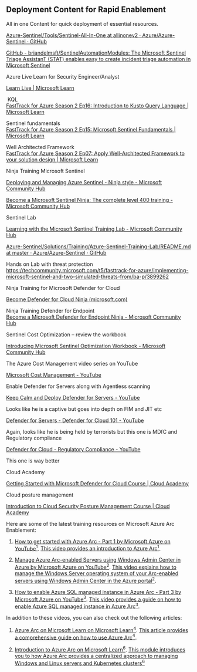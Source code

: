 ## Deployment Content for Rapid Enablement ##

All in one Content for quick deployment of essential resources. 

[<u>Azure-Sentinel/Tools/Sentinel-All-In-One at allinonev2 ·
Azure/Azure-Sentinel ·
GitHub</u>](https://github.com/Azure/Azure-Sentinel/tree/allinonev2/Tools/Sentinel-All-In-One)

[GitHub - briandelmsft/SentinelAutomationModules: The Microsoft Sentinel
Triage AssistanT (STAT) enables easy to create incident triage
automation in Microsoft
Sentinel](https://github.com/briandelmsft/SentinelAutomationModules)

Azure Live Learn for Security Engineer/Analyst

[<u>Learn Live \| Microsoft
Learn</u>](https://learn.microsoft.com/en-us/shows/learn-live/?terms=fasttrack&roles=security-engineer%2Csecurity-operations-analyst)

 KQL  
[FastTrack for Azure Season 2 Ep16: Introduction to Kusto Query Language
\| Microsoft
Learn](https://learn.microsoft.com/en-us/shows/learn-live/fasttrack-for-azure-season-2-ep16-introduction-to-kusto-query-language)

Sentinel fundamentals  
[FastTrack for Azure Season 2 Ep15: Microsoft Sentinel Fundamentals \|
Microsoft
Learn](https://learn.microsoft.com/en-us/shows/learn-live/fasttrack-for-azure-season-2-ep15-microsoft-sentinel-fundamentals)

Well Architected Framework  
[FastTrack for Azure Season 2 Ep07: Apply Well-Architected Framework to
your solution design \| Microsoft
Learn](https://learn.microsoft.com/en-us/shows/learn-live/fasttrack-for-azure-season-2-ep07-apply-well-architected-framework-to-your-solution-design)

Ninja Training Microsoft Sentinel

[Deploying and Managing Azure Sentinel - Ninja style - Microsoft
Community
Hub](https://techcommunity.microsoft.com/t5/microsoft-sentinel-blog/deploying-and-managing-azure-sentinel-ninja-style/ba-p/1858073)

[Become a Microsoft Sentinel Ninja: The complete level 400 training -
Microsoft Community
Hub](https://techcommunity.microsoft.com/t5/microsoft-sentinel-blog/become-a-microsoft-sentinel-ninja-the-complete-level-400/ba-p/1246310#:~:text=Already%20did%20the%20Ninja%20Training%3F%20Check%20what%27s%20new,a%20last%20resort%2C%20send%20an%20e-mail%20to%20MicrosoftSentinel%40microsoft.com.)

Sentinel Lab

[Learning with the Microsoft Sentinel Training Lab - Microsoft Community
Hub](https://techcommunity.microsoft.com/t5/microsoft-sentinel-blog/learning-with-the-microsoft-sentinel-training-lab/ba-p/2953403)

[Azure-Sentinel/Solutions/Training/Azure-Sentinel-Training-Lab/README.md
at master · Azure/Azure-Sentinel ·
GitHub](https://github.com/Azure/Azure-Sentinel/blob/master/Solutions/Training/Azure-Sentinel-Training-Lab/README.md)

Hands on Lab with threat protection  
<https://techcommunity.microsoft.com/t5/fasttrack-for-azure/implementing-microsoft-sentinel-and-two-simulated-threats-from/ba-p/3899262>

Ninja Training for Microsoft Defender for Cloud

[Become Defender for Cloud Ninja
(microsoft.com)](https://techcommunity.microsoft.com/t5/microsoft-defender-for-cloud/become-a-microsoft-defender-for-cloud-ninja/ba-p/1608761)

Ninja Training Defender for Endpoint  
[Become a Microsoft Defender for Endpoint Ninja - Microsoft Community
Hub](https://techcommunity.microsoft.com/t5/microsoft-defender-for-endpoint/become-a-microsoft-defender-for-endpoint-ninja/ba-p/1515647)

Sentinel Cost Optimization – review the workbook

[Introducing Microsoft Sentinel Optimization Workbook - Microsoft
Community
Hub](https://nam06.safelinks.protection.outlook.com/?url=https%3A%2F%2Ftechcommunity.microsoft.com%2Ft5%2Fmicrosoft-sentinel-blog%2Fintroducing-microsoft-sentinel-optimization-workbook%2Fba-p%2F3901489&data=05%7C01%7CAndre.Murrell%40microsoft.com%7C190979e9ffb2453e3f5a08dbc11ee6ef%7C72f988bf86f141af91ab2d7cd011db47%7C1%7C0%7C638316110727859945%7CUnknown%7CTWFpbGZsb3d8eyJWIjoiMC4wLjAwMDAiLCJQIjoiV2luMzIiLCJBTiI6Ik1haWwiLCJXVCI6Mn0%3D%7C3000%7C%7C%7C&sdata=LDdgq77yFzE678Qga%2BA0SEKX6GcWfJBiP3krfk%2BB9qE%3D&reserved=0)

The Azure Cost Management video series on YouTube

[Microsoft Cost Management -
YouTube](https://nam06.safelinks.protection.outlook.com/?url=https%3A%2F%2Fwww.youtube.com%2Fc%2FAzureCostManagement&data=05%7C01%7CAndre.Murrell%40microsoft.com%7C190979e9ffb2453e3f5a08dbc11ee6ef%7C72f988bf86f141af91ab2d7cd011db47%7C1%7C0%7C638316110727859945%7CUnknown%7CTWFpbGZsb3d8eyJWIjoiMC4wLjAwMDAiLCJQIjoiV2luMzIiLCJBTiI6Ik1haWwiLCJXVCI6Mn0%3D%7C3000%7C%7C%7C&sdata=H52MW3N9cnrUf5Te4awNOrj24Bv7XDFggvRibxS3oM0%3D&reserved=0)

Enable Defender for Servers along with Agentless scanning

[Keep Calm and Deploy Defender for Servers -
YouTube](https://nam06.safelinks.protection.outlook.com/?url=https%3A%2F%2Fwww.youtube.com%2Fwatch%3Fv%3DtmssJKXFLEY&data=05%7C01%7CAndre.Murrell%40microsoft.com%7C190979e9ffb2453e3f5a08dbc11ee6ef%7C72f988bf86f141af91ab2d7cd011db47%7C1%7C0%7C638316110727859945%7CUnknown%7CTWFpbGZsb3d8eyJWIjoiMC4wLjAwMDAiLCJQIjoiV2luMzIiLCJBTiI6Ik1haWwiLCJXVCI6Mn0%3D%7C3000%7C%7C%7C&sdata=jYtSqQvuyG4v7z1mmfTCCC%2Bm%2FIv09Nb8kE6JmUl0b10%3D&reserved=0)

Looks like he is a captive but goes into depth on FIM and JIT etc

[Defender for Servers - Defender for Cloud 101 -
YouTube](https://nam06.safelinks.protection.outlook.com/?url=https%3A%2F%2Fwww.youtube.com%2Fwatch%3Fv%3DTtaunBhH5AA&data=05%7C01%7CAndre.Murrell%40microsoft.com%7C190979e9ffb2453e3f5a08dbc11ee6ef%7C72f988bf86f141af91ab2d7cd011db47%7C1%7C0%7C638316110727859945%7CUnknown%7CTWFpbGZsb3d8eyJWIjoiMC4wLjAwMDAiLCJQIjoiV2luMzIiLCJBTiI6Ik1haWwiLCJXVCI6Mn0%3D%7C3000%7C%7C%7C&sdata=t7IhqkZ1XTKO%2B%2FnCnihsL446n1EBazwzj3ADM99AwUc%3D&reserved=0)

Again, looks like he is being held by terrorists but this one is MDfC
and Regulatory compliance

[Defender for Cloud - Regulatory Compliance -
YouTube](https://nam06.safelinks.protection.outlook.com/?url=https%3A%2F%2Fwww.youtube.com%2Fwatch%3Fv%3Dm_tfHVzj2nU&data=05%7C01%7CAndre.Murrell%40microsoft.com%7C190979e9ffb2453e3f5a08dbc11ee6ef%7C72f988bf86f141af91ab2d7cd011db47%7C1%7C0%7C638316110727859945%7CUnknown%7CTWFpbGZsb3d8eyJWIjoiMC4wLjAwMDAiLCJQIjoiV2luMzIiLCJBTiI6Ik1haWwiLCJXVCI6Mn0%3D%7C3000%7C%7C%7C&sdata=gLxgZHMIhuda1xRwqgB%2Fwf3Mx6MI9XvuFyIB8nC%2F1WE%3D&reserved=0)

This one is way better

Cloud Academy

[Getting Started with Microsoft Defender for Cloud Course \| Cloud
Academy](https://nam06.safelinks.protection.outlook.com/?url=https%3A%2F%2Fcloudacademy.com%2Fcourse%2Fgetting-started-microsoft-defender-cloud-2643%2Fintroduction%2F%3Fcontext_resource%3Dlp%26context_id%3D73&data=05%7C01%7CAndre.Murrell%40microsoft.com%7C190979e9ffb2453e3f5a08dbc11ee6ef%7C72f988bf86f141af91ab2d7cd011db47%7C1%7C0%7C638316110727859945%7CUnknown%7CTWFpbGZsb3d8eyJWIjoiMC4wLjAwMDAiLCJQIjoiV2luMzIiLCJBTiI6Ik1haWwiLCJXVCI6Mn0%3D%7C3000%7C%7C%7C&sdata=6%2Fcxch%2Flm17kuDMu85b8iG3wS5CUNLvBYaYYBtGzy5c%3D&reserved=0)

Cloud posture management

[Introduction to Cloud Security Posture Management Course \| Cloud
Academy](https://nam06.safelinks.protection.outlook.com/?url=https%3A%2F%2Fcloudacademy.com%2Fcourse%2Fintroduction-cloud-security-posture-management-3108%2Fintroduction%2F%3Fcontext_resource%3Dlp%26context_id%3D5872&data=05%7C01%7CAndre.Murrell%40microsoft.com%7C190979e9ffb2453e3f5a08dbc11ee6ef%7C72f988bf86f141af91ab2d7cd011db47%7C1%7C0%7C638316110728016203%7CUnknown%7CTWFpbGZsb3d8eyJWIjoiMC4wLjAwMDAiLCJQIjoiV2luMzIiLCJBTiI6Ik1haWwiLCJXVCI6Mn0%3D%7C3000%7C%7C%7C&sdata=l0rzaZZ9LjXTXEt4vTVr1W%2FVUYuXnBMlUkehS1SNz34%3D&reserved=0)

Here are some of the latest training resources on Microsoft Azure Arc
Enablement:

1.  [How to get started with Azure Arc - Part
    1](https://nam06.safelinks.protection.outlook.com/?url=https%3A%2F%2Fwww.youtube.com%2Fwatch%3Fv%3DPlyIoPx3kms&data=05%7C01%7CAndre.Murrell%40microsoft.com%7C190979e9ffb2453e3f5a08dbc11ee6ef%7C72f988bf86f141af91ab2d7cd011db47%7C1%7C0%7C638316110728328725%7CUnknown%7CTWFpbGZsb3d8eyJWIjoiMC4wLjAwMDAiLCJQIjoiV2luMzIiLCJBTiI6Ik1haWwiLCJXVCI6Mn0%3D%7C3000%7C%7C%7C&sdata=l%2FkTpZ82hIrZOTw6u6sydorSMsS1Q%2BBgYMRkjZxc6Ms%3D&reserved=0)[ by
    Microsoft Azure on
    YouTube](https://nam06.safelinks.protection.outlook.com/?url=https%3A%2F%2Fwww.bing.com%2Fsearch%3Fq%3Dcost%2Bmanagement%2Bvideos%2Bazure%26cvid%3D80fbd3c345564df6b35f750b99ea29e2%26gs_lcrp%3DEgZjaHJvbWUyBggAEEUYOTIECAEQADIECAIQADIECAMQADIECAQQADIECAUQADIECAYQADIECAcQADIECAgQADIHCAkQRRj8VdIBCDQwMThqMGo0qAIAsAIA%26FORM%3DANAB01%26PC%3DW099%26showconv%3D1&data=05%7C01%7CAndre.Murrell%40microsoft.com%7C190979e9ffb2453e3f5a08dbc11ee6ef%7C72f988bf86f141af91ab2d7cd011db47%7C1%7C0%7C638316110728484941%7CUnknown%7CTWFpbGZsb3d8eyJWIjoiMC4wLjAwMDAiLCJQIjoiV2luMzIiLCJBTiI6Ik1haWwiLCJXVCI6Mn0%3D%7C3000%7C%7C%7C&sdata=LLKchqITjaCgZ5NPGwbQMJacGY8nsUqybN2BFjfqU58%3D&reserved=0)[<sup>1</sup>](https://nam06.safelinks.protection.outlook.com/?url=https%3A%2F%2Fwww.youtube.com%2Fwatch%3Fv%3DPlyIoPx3kms&data=05%7C01%7CAndre.Murrell%40microsoft.com%7C190979e9ffb2453e3f5a08dbc11ee6ef%7C72f988bf86f141af91ab2d7cd011db47%7C1%7C0%7C638316110728484941%7CUnknown%7CTWFpbGZsb3d8eyJWIjoiMC4wLjAwMDAiLCJQIjoiV2luMzIiLCJBTiI6Ik1haWwiLCJXVCI6Mn0%3D%7C3000%7C%7C%7C&sdata=DpZA5birKHIlUzquBP9GJuzJ8VWURch3GBvMT9fpuMw%3D&reserved=0). [This
    video provides an introduction to Azure
    Arc<sup>1</sup>](https://nam06.safelinks.protection.outlook.com/?url=https%3A%2F%2Fwww.youtube.com%2Fwatch%3Fv%3DPlyIoPx3kms&data=05%7C01%7CAndre.Murrell%40microsoft.com%7C190979e9ffb2453e3f5a08dbc11ee6ef%7C72f988bf86f141af91ab2d7cd011db47%7C1%7C0%7C638316110728484941%7CUnknown%7CTWFpbGZsb3d8eyJWIjoiMC4wLjAwMDAiLCJQIjoiV2luMzIiLCJBTiI6Ik1haWwiLCJXVCI6Mn0%3D%7C3000%7C%7C%7C&sdata=DpZA5birKHIlUzquBP9GJuzJ8VWURch3GBvMT9fpuMw%3D&reserved=0).

2.  [Manage Azure Arc-enabled Servers using Windows Admin Center in
    Azure](https://nam06.safelinks.protection.outlook.com/?url=https%3A%2F%2Fwww.youtube.com%2Fwatch%3Fv%3D4ptl27a6nPc&data=05%7C01%7CAndre.Murrell%40microsoft.com%7C190979e9ffb2453e3f5a08dbc11ee6ef%7C72f988bf86f141af91ab2d7cd011db47%7C1%7C0%7C638316110728484941%7CUnknown%7CTWFpbGZsb3d8eyJWIjoiMC4wLjAwMDAiLCJQIjoiV2luMzIiLCJBTiI6Ik1haWwiLCJXVCI6Mn0%3D%7C3000%7C%7C%7C&sdata=IGT2ngGI0%2BCuRWnQiVbbtOEdDj4qwWt4%2BW8iVocDOjg%3D&reserved=0)[ by
    Microsoft Azure on
    YouTube](https://nam06.safelinks.protection.outlook.com/?url=https%3A%2F%2Fwww.bing.com%2Fsearch%3Fq%3Dcost%2Bmanagement%2Bvideos%2Bazure%26cvid%3D80fbd3c345564df6b35f750b99ea29e2%26gs_lcrp%3DEgZjaHJvbWUyBggAEEUYOTIECAEQADIECAIQADIECAMQADIECAQQADIECAUQADIECAYQADIECAcQADIECAgQADIHCAkQRRj8VdIBCDQwMThqMGo0qAIAsAIA%26FORM%3DANAB01%26PC%3DW099%26showconv%3D1&data=05%7C01%7CAndre.Murrell%40microsoft.com%7C190979e9ffb2453e3f5a08dbc11ee6ef%7C72f988bf86f141af91ab2d7cd011db47%7C1%7C0%7C638316110728484941%7CUnknown%7CTWFpbGZsb3d8eyJWIjoiMC4wLjAwMDAiLCJQIjoiV2luMzIiLCJBTiI6Ik1haWwiLCJXVCI6Mn0%3D%7C3000%7C%7C%7C&sdata=LLKchqITjaCgZ5NPGwbQMJacGY8nsUqybN2BFjfqU58%3D&reserved=0)[<sup>2</sup>](https://nam06.safelinks.protection.outlook.com/?url=https%3A%2F%2Fwww.youtube.com%2Fwatch%3Fv%3D4ptl27a6nPc&data=05%7C01%7CAndre.Murrell%40microsoft.com%7C190979e9ffb2453e3f5a08dbc11ee6ef%7C72f988bf86f141af91ab2d7cd011db47%7C1%7C0%7C638316110728484941%7CUnknown%7CTWFpbGZsb3d8eyJWIjoiMC4wLjAwMDAiLCJQIjoiV2luMzIiLCJBTiI6Ik1haWwiLCJXVCI6Mn0%3D%7C3000%7C%7C%7C&sdata=IGT2ngGI0%2BCuRWnQiVbbtOEdDj4qwWt4%2BW8iVocDOjg%3D&reserved=0). [This
    video explains how to manage the Windows Server operating system of
    your Arc-enabled servers using Windows Admin Center in the Azure
    portal<sup>2</sup>](https://nam06.safelinks.protection.outlook.com/?url=https%3A%2F%2Fwww.youtube.com%2Fwatch%3Fv%3D4ptl27a6nPc&data=05%7C01%7CAndre.Murrell%40microsoft.com%7C190979e9ffb2453e3f5a08dbc11ee6ef%7C72f988bf86f141af91ab2d7cd011db47%7C1%7C0%7C638316110728484941%7CUnknown%7CTWFpbGZsb3d8eyJWIjoiMC4wLjAwMDAiLCJQIjoiV2luMzIiLCJBTiI6Ik1haWwiLCJXVCI6Mn0%3D%7C3000%7C%7C%7C&sdata=IGT2ngGI0%2BCuRWnQiVbbtOEdDj4qwWt4%2BW8iVocDOjg%3D&reserved=0).

3.  [How to enable Azure SQL managed instance in Azure Arc - Part
    3](https://nam06.safelinks.protection.outlook.com/?url=https%3A%2F%2Fwww.youtube.com%2Fwatch%3Fv%3Dn4UkJWD14Pk&data=05%7C01%7CAndre.Murrell%40microsoft.com%7C190979e9ffb2453e3f5a08dbc11ee6ef%7C72f988bf86f141af91ab2d7cd011db47%7C1%7C0%7C638316110728484941%7CUnknown%7CTWFpbGZsb3d8eyJWIjoiMC4wLjAwMDAiLCJQIjoiV2luMzIiLCJBTiI6Ik1haWwiLCJXVCI6Mn0%3D%7C3000%7C%7C%7C&sdata=gg0BMpkZDsNUSv2LNwn9d3ENxuN9U7SrAzVd1hje%2BS4%3D&reserved=0)[ by
    Microsoft Azure on
    YouTube](https://nam06.safelinks.protection.outlook.com/?url=https%3A%2F%2Fwww.bing.com%2Fsearch%3Fq%3Dcost%2Bmanagement%2Bvideos%2Bazure%26cvid%3D80fbd3c345564df6b35f750b99ea29e2%26gs_lcrp%3DEgZjaHJvbWUyBggAEEUYOTIECAEQADIECAIQADIECAMQADIECAQQADIECAUQADIECAYQADIECAcQADIECAgQADIHCAkQRRj8VdIBCDQwMThqMGo0qAIAsAIA%26FORM%3DANAB01%26PC%3DW099%26showconv%3D1&data=05%7C01%7CAndre.Murrell%40microsoft.com%7C190979e9ffb2453e3f5a08dbc11ee6ef%7C72f988bf86f141af91ab2d7cd011db47%7C1%7C0%7C638316110728484941%7CUnknown%7CTWFpbGZsb3d8eyJWIjoiMC4wLjAwMDAiLCJQIjoiV2luMzIiLCJBTiI6Ik1haWwiLCJXVCI6Mn0%3D%7C3000%7C%7C%7C&sdata=LLKchqITjaCgZ5NPGwbQMJacGY8nsUqybN2BFjfqU58%3D&reserved=0)[<sup>3</sup>](https://nam06.safelinks.protection.outlook.com/?url=https%3A%2F%2Fwww.youtube.com%2Fwatch%3Fv%3Dn4UkJWD14Pk&data=05%7C01%7CAndre.Murrell%40microsoft.com%7C190979e9ffb2453e3f5a08dbc11ee6ef%7C72f988bf86f141af91ab2d7cd011db47%7C1%7C0%7C638316110728484941%7CUnknown%7CTWFpbGZsb3d8eyJWIjoiMC4wLjAwMDAiLCJQIjoiV2luMzIiLCJBTiI6Ik1haWwiLCJXVCI6Mn0%3D%7C3000%7C%7C%7C&sdata=gg0BMpkZDsNUSv2LNwn9d3ENxuN9U7SrAzVd1hje%2BS4%3D&reserved=0). [This
    video provides a guide on how to enable Azure SQL managed instance
    in Azure
    Arc](https://nam06.safelinks.protection.outlook.com/?url=https%3A%2F%2Fwww.youtube.com%2Fwatch%3Fv%3Dn4UkJWD14Pk&data=05%7C01%7CAndre.Murrell%40microsoft.com%7C190979e9ffb2453e3f5a08dbc11ee6ef%7C72f988bf86f141af91ab2d7cd011db47%7C1%7C0%7C638316110728484941%7CUnknown%7CTWFpbGZsb3d8eyJWIjoiMC4wLjAwMDAiLCJQIjoiV2luMzIiLCJBTiI6Ik1haWwiLCJXVCI6Mn0%3D%7C3000%7C%7C%7C&sdata=gg0BMpkZDsNUSv2LNwn9d3ENxuN9U7SrAzVd1hje%2BS4%3D&reserved=0)[<sup>3</sup>](https://nam06.safelinks.protection.outlook.com/?url=https%3A%2F%2Fwww.youtube.com%2Fwatch%3Fv%3Dn4UkJWD14Pk&data=05%7C01%7CAndre.Murrell%40microsoft.com%7C190979e9ffb2453e3f5a08dbc11ee6ef%7C72f988bf86f141af91ab2d7cd011db47%7C1%7C0%7C638316110728641220%7CUnknown%7CTWFpbGZsb3d8eyJWIjoiMC4wLjAwMDAiLCJQIjoiV2luMzIiLCJBTiI6Ik1haWwiLCJXVCI6Mn0%3D%7C3000%7C%7C%7C&sdata=L6MplCJA3KWhzdPVbWXUJlQ1YqZYzgtlWVRIwa7%2FaPw%3D&reserved=0).

In addition to these videos, you can also check out the following
articles:

1.  [Azure Arc on Microsoft Learn on Microsoft
    Learn<sup>4</sup>](https://nam06.safelinks.protection.outlook.com/?url=https%3A%2F%2Flearn.microsoft.com%2Fen-us%2Ftraining%2Fazure%2Farc&data=05%7C01%7CAndre.Murrell%40microsoft.com%7C190979e9ffb2453e3f5a08dbc11ee6ef%7C72f988bf86f141af91ab2d7cd011db47%7C1%7C0%7C638316110728641220%7CUnknown%7CTWFpbGZsb3d8eyJWIjoiMC4wLjAwMDAiLCJQIjoiV2luMzIiLCJBTiI6Ik1haWwiLCJXVCI6Mn0%3D%7C3000%7C%7C%7C&sdata=alvXaj%2F3Wt724NF9FyurJadBCU6Hsndo4uXy%2FLA%2Ffws%3D&reserved=0). [This
    article provides a comprehensive guide on how to use Azure
    Arc](https://nam06.safelinks.protection.outlook.com/?url=https%3A%2F%2Fwww.bing.com%2Fsearch%3Fq%3Dcost%2Bmanagement%2Bvideos%2Bazure%26cvid%3D80fbd3c345564df6b35f750b99ea29e2%26gs_lcrp%3DEgZjaHJvbWUyBggAEEUYOTIECAEQADIECAIQADIECAMQADIECAQQADIECAUQADIECAYQADIECAcQADIECAgQADIHCAkQRRj8VdIBCDQwMThqMGo0qAIAsAIA%26FORM%3DANAB01%26PC%3DW099%26showconv%3D1&data=05%7C01%7CAndre.Murrell%40microsoft.com%7C190979e9ffb2453e3f5a08dbc11ee6ef%7C72f988bf86f141af91ab2d7cd011db47%7C1%7C0%7C638316110728641220%7CUnknown%7CTWFpbGZsb3d8eyJWIjoiMC4wLjAwMDAiLCJQIjoiV2luMzIiLCJBTiI6Ik1haWwiLCJXVCI6Mn0%3D%7C3000%7C%7C%7C&sdata=%2Fjc7kU%2BytUKkAatp%2BrBbJWvbGC%2FIsLFzvLK%2Bt3ILm5g%3D&reserved=0)[<sup>4</sup>](https://nam06.safelinks.protection.outlook.com/?url=https%3A%2F%2Flearn.microsoft.com%2Fen-us%2Ftraining%2Fazure%2Farc&data=05%7C01%7CAndre.Murrell%40microsoft.com%7C190979e9ffb2453e3f5a08dbc11ee6ef%7C72f988bf86f141af91ab2d7cd011db47%7C1%7C0%7C638316110728641220%7CUnknown%7CTWFpbGZsb3d8eyJWIjoiMC4wLjAwMDAiLCJQIjoiV2luMzIiLCJBTiI6Ik1haWwiLCJXVCI6Mn0%3D%7C3000%7C%7C%7C&sdata=alvXaj%2F3Wt724NF9FyurJadBCU6Hsndo4uXy%2FLA%2Ffws%3D&reserved=0).

2.  [Introduction to Azure
    Arc](https://nam06.safelinks.protection.outlook.com/?url=https%3A%2F%2Flearn.microsoft.com%2Fen-us%2Ftraining%2Fmodules%2Fintro-to-azure-arc%2F&data=05%7C01%7CAndre.Murrell%40microsoft.com%7C190979e9ffb2453e3f5a08dbc11ee6ef%7C72f988bf86f141af91ab2d7cd011db47%7C1%7C0%7C638316110728641220%7CUnknown%7CTWFpbGZsb3d8eyJWIjoiMC4wLjAwMDAiLCJQIjoiV2luMzIiLCJBTiI6Ik1haWwiLCJXVCI6Mn0%3D%7C3000%7C%7C%7C&sdata=zLkOa43WuRRN%2FJF7UVu6E9fILO9k9Te0j1DMu8xBWhM%3D&reserved=0)[ on
    Microsoft
    Learn](https://nam06.safelinks.protection.outlook.com/?url=https%3A%2F%2Fwww.bing.com%2Fsearch%3Fq%3Dcost%2Bmanagement%2Bvideos%2Bazure%26cvid%3D80fbd3c345564df6b35f750b99ea29e2%26gs_lcrp%3DEgZjaHJvbWUyBggAEEUYOTIECAEQADIECAIQADIECAMQADIECAQQADIECAUQADIECAYQADIECAcQADIECAgQADIHCAkQRRj8VdIBCDQwMThqMGo0qAIAsAIA%26FORM%3DANAB01%26PC%3DW099%26showconv%3D1&data=05%7C01%7CAndre.Murrell%40microsoft.com%7C190979e9ffb2453e3f5a08dbc11ee6ef%7C72f988bf86f141af91ab2d7cd011db47%7C1%7C0%7C638316110728641220%7CUnknown%7CTWFpbGZsb3d8eyJWIjoiMC4wLjAwMDAiLCJQIjoiV2luMzIiLCJBTiI6Ik1haWwiLCJXVCI6Mn0%3D%7C3000%7C%7C%7C&sdata=%2Fjc7kU%2BytUKkAatp%2BrBbJWvbGC%2FIsLFzvLK%2Bt3ILm5g%3D&reserved=0)[<sup>6</sup>](https://nam06.safelinks.protection.outlook.com/?url=https%3A%2F%2Flearn.microsoft.com%2Fen-us%2Ftraining%2Fmodules%2Fintro-to-azure-arc%2F&data=05%7C01%7CAndre.Murrell%40microsoft.com%7C190979e9ffb2453e3f5a08dbc11ee6ef%7C72f988bf86f141af91ab2d7cd011db47%7C1%7C0%7C638316110728797427%7CUnknown%7CTWFpbGZsb3d8eyJWIjoiMC4wLjAwMDAiLCJQIjoiV2luMzIiLCJBTiI6Ik1haWwiLCJXVCI6Mn0%3D%7C3000%7C%7C%7C&sdata=W8E%2B%2BF98JDnuGtXpzmFfATCqVE3J77AVe8EHlY2puSc%3D&reserved=0). [This
    module introduces you to how Azure Arc provides a centralized
    approach to managing Windows and Linux servers and Kubernetes
    clusters](https://nam06.safelinks.protection.outlook.com/?url=https%3A%2F%2Fwww.bing.com%2Faclk%3Fld%3De8AgR8N3gbD7Sisn136GPpbDVUCUxQJJDWwvU3_wvJ9bpLLYOThDCylP6kWw2gerhMOfAiVanlkcRT1NSdxEgK4bjXQi9-dXOoz52rkMTk3ccT5mGAseASvFIP6IYE8K7xM4G8aIfp3u1H3jdWOq4Jri-Hj3MKmVkUiEIRwSh1xOhe00Id%26u%3DaHR0cHMlM2ElMmYlMmZ3d3cucGx1cmFsc2lnaHQuY29tJTJmY291cnNlcyUyZmF6dXJlLWZ1bmRhbWVudGFscyUzZnV0bV9zb3VyY2UlM2RiaW5nJTI2dXRtX21lZGl1bSUzZHBhaWQtc2VhcmNoJTI2dXRtX2NhbXBhaWduJTNkdXBza2lsbGluZy1hbmQtcmVza2lsbGluZyUyNnV0bV90ZXJtJTNkc3NpLW5hLWJpbmctdXMtZHluYW1pYyUyNnV0bV9jb250ZW50JTNkZnJlZS10cmlhbCUyNm1zY2xraWQlM2Q5MDMxMzYzZWZmNmYxYjJhMmYxZDUzMjllMGU0YWE4MA%26rlid%3D9031363eff6f1b2a2f1d5329e0e4aa80&data=05%7C01%7CAndre.Murrell%40microsoft.com%7C190979e9ffb2453e3f5a08dbc11ee6ef%7C72f988bf86f141af91ab2d7cd011db47%7C1%7C0%7C638316110728797427%7CUnknown%7CTWFpbGZsb3d8eyJWIjoiMC4wLjAwMDAiLCJQIjoiV2luMzIiLCJBTiI6Ik1haWwiLCJXVCI6Mn0%3D%7C3000%7C%7C%7C&sdata=LfWGzP%2F8HPyJhGt6FYrPrNVk7yKwDn6LIt5%2B34hcmgQ%3D&reserved=0)[<sup>6</sup>](https://nam06.safelinks.protection.outlook.com/?url=https%3A%2F%2Flearn.microsoft.com%2Fen-us%2Ftraining%2Fmodules%2Fintro-to-azure-arc%2F&data=05%7C01%7CAndre.Murrell%40microsoft.com%7C190979e9ffb2453e3f5a08dbc11ee6ef%7C72f988bf86f141af91ab2d7cd011db47%7C1%7C0%7C638316110728797427%7CUnknown%7CTWFpbGZsb3d8eyJWIjoiMC4wLjAwMDAiLCJQIjoiV2luMzIiLCJBTiI6Ik1haWwiLCJXVCI6Mn0%3D%7C3000%7C%7C%7C&sdata=W8E%2B%2BF98JDnuGtXpzmFfATCqVE3J77AVe8EHlY2puSc%3D&reserved=0)
